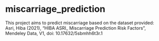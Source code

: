 # miscarriage_prediction
This project aims to predict miscarriage based on the dataset provided:
Asri, Hiba (2021), “HIBA ASRI_ Miscarriage Prediction Risk Factors”, Mendeley Data, V1, doi: 10.17632/5sbmhh6t3r.1
